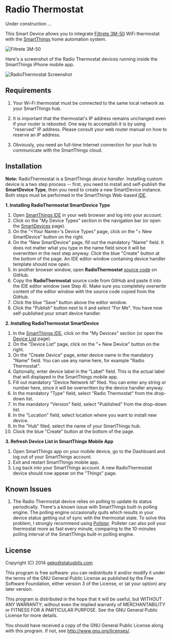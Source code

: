 Radio Thermostat
================

Under construction ...

This Smart Device allows you to integrate
[Filtrete 3M-50](http://www.radiothermostat.com/filtrete/products/3M-50/)
WiFi thermostat with the [SmartThings](http://fbuy.me/bb9pe) home automation
system.

![Filtrete 3M-50](http://statusbits.github.io/images/Filtrete_3M50.jpg)

Here's a screenshot of the Radio Thermostat devices running inside the
SmartThings iPhone mobile app.

![RadioThermostat Screenshot](http://statusbits.github.io/images/RadioThermostat.jpg)


Requirements
------------

1. Your Wi-Fi thermostat must be connected to the same local network as your
SmartThings hub.

2. It is important that the thermostat's IP address remains unchanged even if
your router is rebooted. One way to accomplish it is by using "reserved" IP
address. Please consult your web router manual on how to reserve an IP
address.

3. Obviously, you need an full-time Internet connection for your hub to
communicate with the SmartThings cloud.


Installation
------------

**Note:** RadioThermostat is a SmartThings *device handler*. Installing custom
device is a two step process -- first, you need to install and self-publish
the **SmartDevice Type**, then you need to create a new SmartDevice instance.
Both steps must be performed in the SmartThings Web-based
[IDE](https://graph.api.smartthings.com).

**1. Installing RadioThermostat SmartDevice Type**

1. Open [SmartThings IDE](https://graph.api.smartthings.com) in your web
browser and log into your account.
2. Click on the "My Device Types" section in the navigation bar (or open the
[SmartDevices](https://graph.api.smartthings.com/ide/devices) page).
3. On the "\<Your Name\>'s Device Types" page, click on the "+ New SmartDevice"
button on the right.
4. On the "New SmartDevice" page, fill out the mandatory "Name" field. It does
not matter what you type in the name field since it will be overwritten in the
next step anyway. Click the blue "Create" button at the bottom of the page. An
IDE editor window containing device handler template should now open.
5. In another browser window, open **RadioThermostat**
[source code](https://github.com/statusbits/smartthings/blob/master/RadioThermostat/RadioThermostat.device.groovy)
on GitHub.
6. Copy the **RadioThermostat** source code from GitHub and paste it into the
IDE editor window (see Step 4). Make sure you completely *overwrite*
content of the editor window with the source code copied from the GitHub.
7. Click the blue "Save" button above the editor window.
8. Click the "Publish" button next to it and select "For Me". You have now
self-published your smart device handler.

**2. Installing RadioThermostat SmartDevice**

1. In the [SmartThings IDE](https://graph.api.smartthings.com), click on the
"My Devices" section (or open the [Device List](https://graph.api.smartthings.com/device/list)
page).
2. On the "Device List" page, click on the "+ New Device" button on the right.
3. On the "Create Device" page, enter device name in the mandatory "Name"
field. You can use any name here, for example "Radio Thermostat".
4. Optionally, enter device label in the "Label" field. This is the actual
label that will displayed in the SmartThings mobile app.
5. Fill out mandatory "Device Network Id" filed. You can enter any string or
number here, since it will be overwritten by the device handler anyway.
6. In the mandatory "Type" field, select "Radio Thermostat" from the drop-down
list.
7. In the mandatory "Version" field, select "Published" from the drop-down
list.
8. In the "Location" field, select location where you want to install new
device.
9. In the "Hub" filed, select the name of your SmartThings hub.
10. Clock the blue "Create" button at the bottom of the page.

**3. Refresh Device List in SmartThings Mobile App**

1. Open SmartThings app on your mobile device, go to the Dashboard and log
out of your SmartThings account.
2. Exit and restart SmartThings mobile app.
3. Log back into your SmartThings account. A new RadioThermostat device
should now appear on the "Things" page.


Known Issues
------------

1. The Radio Thermostat device relies on polling to update its status
periodically. There's a known issue with SmartThings built-in polling engine.
The polling engine occasionally quits which results in your device status
getting out of sync with the thermostat state. To solve this problem, I
strongly recommend using
[Pollster](https://github.com/statusbits/smartthings/tree/master/Pollster).
Pollster can also poll your thermostat more as fast every minute, comparing to
the 10-minutes polling interval of the SmartThings built-in polling engine.


License
-------

Copyright (C) 2014 geko@statusbits.com

This program is free software: you can redistribute it and/or modify it
under the terms of the GNU General Public License as published by the Free
Software Foundation, either version 3 of the License, or (at your option)
any later version.

This program is distributed in the hope that it will be useful, but
WITHOUT ANY WARRANTY; without even the implied warranty of MERCHANTABILITY
or FITNESS FOR A PARTICULAR PURPOSE.  See the GNU General Public License
for more details.

You should have received a copy of the GNU General Public License along
with this program.  If not, see <http://www.gnu.org/licenses/>.
